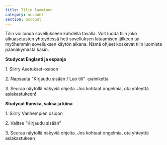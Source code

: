```yaml
---
title: Tilin luominen
category: account
section: account
---
```

Tilin voi luoda sovellukseen kahdella tavalla. Voit luoda tilin joko alkuasetusten yhteydessä heti sovelluksen lataamisen jälkeen tai myöhemmin sovelluksen käytön aikana. Nämä ohjeet koskevat tilin luomista päänäkymästä käsin.


**Studycat Englanti ja espanja**


1\. Siirry Asetukset-osioon


2\. Napsauta "Kirjaudu sisään / Luo tili" -painiketta


3\. Seuraa näytöllä näkyviä ohjeita. Jos kohtaat ongelmia, ota yhteyttä asiakastukeen!


**Studycat Ranska, saksa ja kiina**


1\. Siirry Vanhempien osioon


2\. Valitse "Kirjaudu sisään"


3\. Seuraa näytöllä näkyviä ohjeita. Jos kohtaat ongelmia, ota yhteyttä asiakastukeen